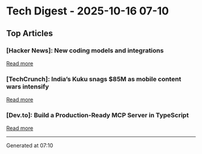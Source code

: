 # Tech Digest - 2025-10-16 07-10

## Top Articles

### [Hacker News]: New coding models and integrations
[Read more](https://ollama.com/blog/coding-models)

### [TechCrunch]: India&#8217;s Kuku snags $85M as mobile content wars intensify
[Read more](https://techcrunch.com/2025/10/15/indias-kuku-snags-85m-as-mobile-content-wars-intensify/)

### [Dev.to]: Build a Production-Ready MCP Server in TypeScript
[Read more](https://dev.to/sholajegede/build-a-production-ready-ai-native-mcp-server-in-typescript-2034)


---
Generated at 07:10
